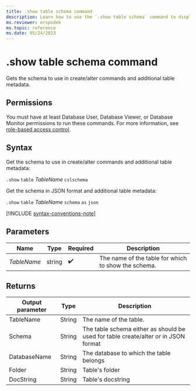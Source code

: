 ```yaml
---
title: .show table schema command
description: Learn how to use the `.show table schema` command to display the specified table's schema.
ms.reviewer: orspodek
ms.topic: reference
ms.date: 05/24/2023
---
```

# .show table schema command

Gets the schema to use in create/alter commands and additional table metadata.

## Permissions

You must have at least Database User, Database Viewer, or Database Monitor permissions to run these commands. For more information, see [role-based access control](access-control/role-based-access-control.md).

## Syntax

Get the schema to use in create/alter commands and additional table metadata:

`.show` `table` *TableName* `cslschema`

Get the schema in JSON format and additional table metadata:

`.show` `table` *TableName* `schema` `as` `json`

[!INCLUDE [syntax-conventions-note](../../includes/syntax-conventions-note.md)]

## Parameters

|Name|Type|Required|Description|
|--|--|--|--|
|*TableName*|string| :heavy_check_mark:|The name of the table for which to show the schema.|

## Returns

| Output parameter | Type   | Description                                               |
|------------------|--------|-----------------------------------------------------------|
| TableName        | String | The name of the table.                                    |
| Schema           | String | The table schema either as should be used for table create/alter or in JSON format|
| DatabaseName     | String | The database to which the table belongs                   |
| Folder           | String | Table's folder                                            |
| DocString        | String | Table's docstring                                         |

